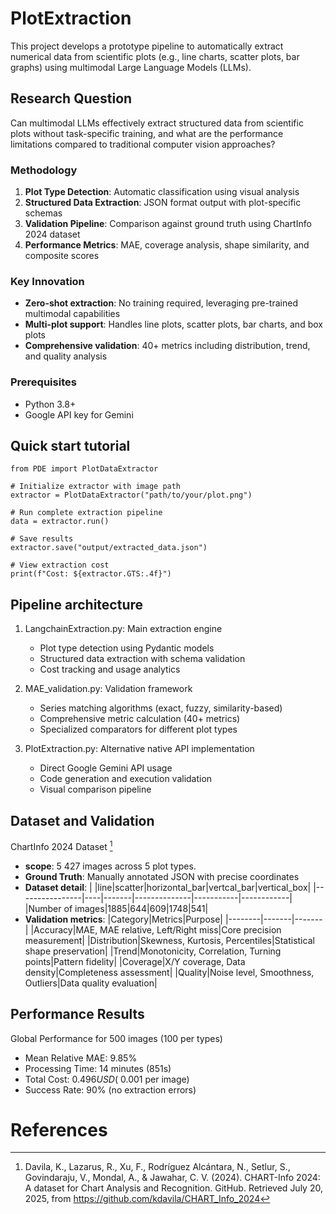 # PlotExtraction
This project develops a prototype pipeline to automatically extract numerical data from scientific plots (e.g., line charts, scatter plots, bar graphs) using multimodal Large Language Models (LLMs).

## Research Question
Can multimodal LLMs effectively extract structured data from scientific plots without task-specific training, and what are the performance limitations compared to traditional computer vision approaches?

### Methodology
1. **Plot Type Detection**: Automatic classification using visual analysis
2. **Structured Data Extraction**: JSON format output with plot-specific schemas
3. **Validation Pipeline**: Comparison against ground truth using ChartInfo 2024 dataset
4. **Performance Metrics**: MAE, coverage analysis, shape similarity, and composite scores

### Key Innovation
- **Zero-shot extraction**: No training required, leveraging pre-trained multimodal capabilities
- **Multi-plot support**: Handles line plots, scatter plots, bar charts, and box plots
- **Comprehensive validation**: 40+ metrics including distribution, trend, and quality analysis

### Prerequisites
- Python 3.8+
- Google API key for Gemini

## Quick start tutorial
```
from PDE import PlotDataExtractor

# Initialize extractor with image path
extractor = PlotDataExtractor("path/to/your/plot.png")

# Run complete extraction pipeline
data = extractor.run()

# Save results
extractor.save("output/extracted_data.json")

# View extraction cost
print(f"Cost: ${extractor.GTS:.4f}")
```
## Pipeline architecture
1. LangchainExtraction.py: Main extraction engine
    * Plot type detection using Pydantic models
    * Structured data extraction with schema validation
    * Cost tracking and usage analytics
2. MAE_validation.py: Validation framework
    * Series matching algorithms (exact, fuzzy, similarity-based)
    * Comprehensive metric calculation (40+ metrics)
    * Specialized comparators for different plot types

3. PlotExtraction.py: Alternative native API implementation
    * Direct Google Gemini API usage
    * Code generation and execution validation
    * Visual comparison pipeline

## Dataset and Validation
ChartInfo 2024 Dataset [^1]

* **scope**: 5 427 images across 5 plot types.
* **Ground Truth**: Manually annotated JSON with precise coordinates
* **Dataset detail**:
|                |line|scatter|horizontal_bar|vertcal_bar|vertical_box|
|----------------|----|-------|--------------|-----------|------------|
|Number of images|1885|644|609|1748|541|
* **Validation metrics**:
|Category|Metrics|Purpose|
|--------|-------|-------|
|Accuracy|MAE, MAE relative, Left/Right miss|Core precision measurement|
|Distribution|Skewness, Kurtosis, Percentiles|Statistical shape preservation|
|Trend|Monotonicity, Correlation, Turning points|Pattern fidelity|
|Coverage|X/Y coverage, Data density|Completeness assessment|
|Quality|Noise level, Smoothness, Outliers|Data quality evaluation|
## Performance Results
Global Performance for 500 images (100 per types)
* Mean Relative MAE: 9.85%
* Processing Time: 14 minutes (851s)
* Total Cost: $0.496 USD (~$0.001 per image)
* Success Rate: 90% (no extraction errors)

# References
[^1]: Davila, K., Lazarus, R., Xu, F., Rodríguez Alcántara, N., Setlur, S., Govindaraju, V., Mondal, A., & Jawahar, C. V. (2024). CHART-Info 2024: A dataset for Chart Analysis and Recognition. GitHub. Retrieved July 20, 2025, from https://github.com/kdavila/CHART_Info_2024 